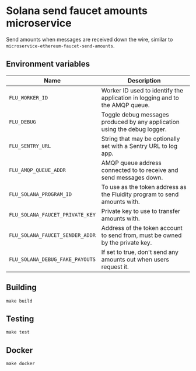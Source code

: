 
# Solana send faucet amounts microservice

Send amounts when messages are received down the wire, similar to
`microservice-ethereum-faucet-send-amounts`.

## Environment variables

|               Name              |                              Description
|---------------------------------|------------------------------------------------------------------------------|
| `FLU_WORKER_ID`                 | Worker ID used to identify the application in logging and to the AMQP queue. |
| `FLU_DEBUG`                     | Toggle debug messages produced by any application using the debug logger.    |
| `FLU_SENTRY_URL`                | String that may be optionally set with a Sentry URL to log app.              |
| `FLU_AMQP_QUEUE_ADDR`           | AMQP queue address connected to to receive and send messages down.           |
| `FLU_SOLANA_PROGRAM_ID`         | To use as the token address as the Fluidity program to send amounts with.    |
| `FLU_SOLANA_FAUCET_PRIVATE_KEY` | Private key to use to transfer amounts with.                                 |
| `FLU_SOLANA_FAUCET_SENDER_ADDR` | Address of the token account to send from, must be owned by the private key. |
| `FLU_SOLANA_DEBUG_FAKE_PAYOUTS` | If set to true, don't send any amounts out when users request it.            |

## Building

	make build

## Testing

	make test

## Docker

	make docker
